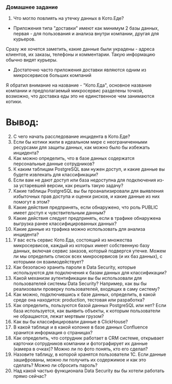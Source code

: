 ### Домашнее задание

1. Что могло повлиять на утечку данных в Кото.Еде?
  - Приложения типа "доставки" имеют как минимум 2 базы данных, первая - для пользования и анализа внутри компании, другая для курьеров.

Сразу же хочется заметить, какие данные были украдены - адреса клиентов, их заказы, телефоны и комментарии. Такую информацию обычно видят курьеры.

  - Достаточно часто приложения доставки являются одним из микросервисов больших компаний

Я обратил внимание на название - "Кото.Еда", основное название компании и предполагаемый микросервис разделены точкой, возможно, что доставка еды это не единственное чем занимаются котики.

# Вывод: 

 


2. С чего начать расследование инцидента в Кото.Еде?
3. Если бы котики жили в идеальном мире с неограниченными ресурсами для защиты данных, как можно было бы избежать инцидента?
4. Как можно определить, что в базе данных содержатся персональные данные сотрудников?
5. К каким таблицам PostgreSQL вам нужен доступ, и какие данные вы будете извлекать для классификации?
6. Если вам не дают доступ или база недоступна для подключения из-за устаревшей версии, как решить такую задачу?
7. Какие таблицы PostgreSQL вы бы проанализировали для выявления избыточных прав доступа и оценки рисков, и какие данные из них помогут в этом?
8. Какие действия предпринять, если обнаружено, что роль PUBLIC имеет доступ к чувствительным данным?
9. Какие действия следует предпринять, если в трафике обнаружена выгрузка ранее классифицированных данных?
10. Какие данные из трафика можно использовать для анализа инцидента?
11. У вас есть сервис Кото.Еда, состоящий из множества микросервисов, каждый из которых имеет собственную базу данных, включая сервис заказов, который подвергся утечке. Можем ли мы определить список всех микросервисов (и их баз данных), с которыми он взаимодействует?
12. Как безопасно хранить пароли в Data Security, которые используются для подключения к базам данных для классификации?
13. Какой механизм аутентификации вы бы использовали для пользователей системы Data Security? Например, как вы бы реализовали проверку пользователей, входящих в саму систему?
14. Как можно, подключившись к базе данных, определить, в какой среде она находится: production, тестовая или разработка?
15. Как определить, пользуются базой данных PostgreSQL или нет? Если база используется, как выявить объекты, к которым пользователи не обращаются, лежат мертвым грузом?
16. Как вы бы классифицировали данные в ClickHouse?
17. В какой таблице и в какой колонке в базе данных Confluence хранится информация о страницах?
18. Как определить, что сотрудник работает в CRM системе, открывает карточки сотрудников компании и фотографирует их данные (камера в очках)? Можно ли по фото понять, кто его сделал?
19. Назовите таблицу, в которой хранятся пользователи 1С. Если данные зашифрованы, можно ли получить их содержимое и как это сделать? Можно ли сбросить пароль?
20. Над какой частью функционала Data Security вы бы хотели работать прямо сейчас?
